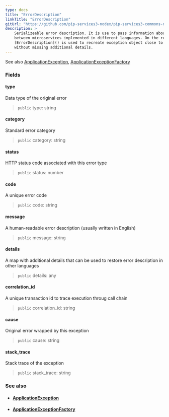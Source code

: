 ```yaml
---
type: docs
title: "ErrorDescription"
linkTitle: "ErrorDescription"
gitUrl: "https://github.com/pip-services3-nodex/pip-services3-commons-nodex"
description: >
    Serializeable error description. It is use to pass information about errors
    between microservices implemented in different languages. On the receiving side
    [ErrorDescription]() is used to recreate exception object close to its original type
    without missing additional details.
---
```

See also [ApplicationException](../application_exception), [ApplicationExceptionFactory](../application_exception_factory)


### Fields

<span class="hide-title-link">

#### type
Data type of the original error 
> `public` type: string

#### category
Standard error category 
> `public` category: string

#### status
HTTP status code associated with this error type 
> `public` status: number

#### code
A unique error code 
> `public` code: string

#### message
A human-readable error description (usually written in English) 
> `public` message: string

#### details
A map with additional details that can be used to restore error description in other languages 
> `public` details: any

#### correlation_id
A unique transaction id to trace execution throug call chain    
> `public` correlation_id: string

#### cause
Original error wrapped by this exception  
> `public` cause: string

#### stack_trace
Stack trace of the exception  
> `public` stack_trace: string

</span>


### See also
- #### [ApplicationException](../application_exception)
- #### [ApplicationExceptionFactory](../application_exception_factory)